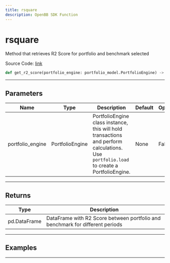 ```yaml
---
title: rsquare
description: OpenBB SDK Function
---
```


# rsquare

Method that retrieves R2 Score for portfolio and benchmark selected

Source Code: [link](https://github.com/OpenBB-finance/OpenBBTerminal/tree/main/openbb_terminal/portfolio/portfolio_model.py#L825)

```python
def get_r2_score(portfolio_engine: portfolio_model.PortfolioEngine) -> DataFrame
```
---

## Parameters

| Name | Type | Description | Default | Optional |
| ---- | ---- | ----------- | ------- | -------- |
| portfolio_engine | PortfolioEngine | PortfolioEngine class instance, this will hold transactions and perform calculations.<br/>Use `portfolio.load` to create a PortfolioEngine. | None | False |

---

## Returns

| Type | Description |
| ---- | ----------- |
| pd.DataFrame | DataFrame with R2 Score between portfolio and benchmark for different periods |

---

## Examples

---

